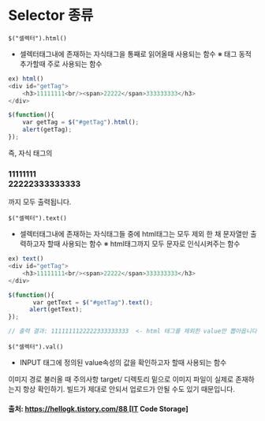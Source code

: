 # Selector 종류


`$("셀렉터").html()`
- 셀렉터태그내에 존재하는 자식태그을 통째로 읽어올때 사용되는 함수
※ 태그 동적추가할때 주로 사용되는 함수

```javascript
ex) html()
<div id="getTag">
    <h3>11111111<br/><span>22222</span>333333333</h3>
</div>

$(function(){
    var getTag = $("#getTag").html();
    alert(getTag);
});
```
즉, 자식 태그의 <h3>11111111<br/><span>22222</span>333333333</h3> 까지 모두 출력됩니다.


`$("셀렉터").text()`
- 셀렉터태그내에 존재하는 자식태그들 중에 html태그는 모두 제외 한 채 문자열만 출력하고자 할때 사용되는 함수
※ html태그까지 모두 문자로 인식시켜주는 함수


```javascript
ex) text()
<div id="getTag">
    <h3>11111111<br/><span>22222</span>333333333</h3>
</div>

$(function(){
       var getText = $("#getTag").text();
      alert(getText);
});

// 출력 결과: 1111111122222333333333  <- html 태그를 제외한 value만 뽑아옵니다.
```

`$("셀렉터").val()`
- INPUT 태그에 정의된 value속성의 값을 확인하고자 할때 사용되는 함수


이미지 경로 불러올 때 주의사항
target/ 디렉토리 밑으로 이미지 파일이 실제로 존재하는지 항상 확인하기. 빌드가 제대로 안되서 업로드가 안될 수도 있기 때문입니다.


#### 출처: https://hellogk.tistory.com/88 [IT Code Storage]
